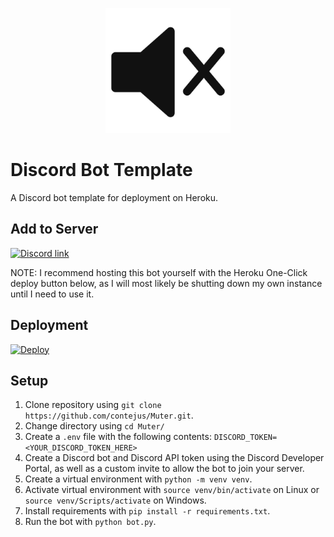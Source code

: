 <p align="center">
  <img src="./logo.png" width="200" title="Muter" alt="Muter">
</p>

# Discord Bot Template
A Discord bot template for deployment on Heroku.

## Add to Server
<a href="https://discord.com/api/oauth2/authorize?client_id=748619099604647988&permissions=30410000&scope=bot">
    <img src="https://discord.com/assets/e4923594e694a21542a489471ecffa50.svg" alt="Discord link" width="150"/>
</a>

NOTE: I recommend hosting this bot yourself with the Heroku One-Click deploy button below, as I will most likely be shutting down my own instance until I need to use it. 

## Deployment
[![Deploy](https://www.herokucdn.com/deploy/button.svg)](https://heroku.com/deploy?template=https://github.com/contejus/Muter/tree/master)

## Setup
1. Clone repository using `git clone https://github.com/contejus/Muter.git`.
2. Change directory using `cd Muter/`
3. Create a `.env` file with the following contents:
    `DISCORD_TOKEN=<YOUR_DISCORD_TOKEN_HERE>`
4. Create a Discord bot and Discord API token using the Discord Developer Portal, as well as a custom invite to allow the bot to join your server.
5. Create a virtual environment with `python -m venv venv`.
6. Activate virtual environment with `source venv/bin/activate` on Linux or `source venv/Scripts/activate` on Windows.
7. Install requirements with `pip install -r requirements.txt`.
8. Run the bot with `python bot.py`.
